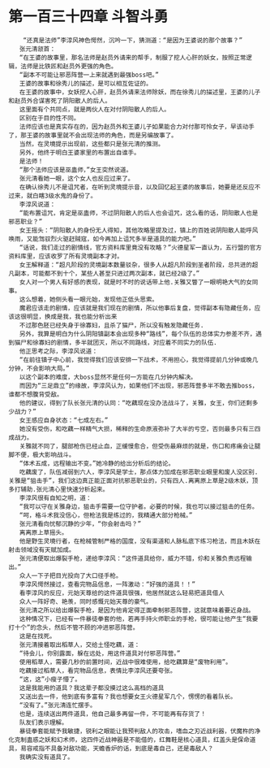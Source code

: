 # 第一百三十四章 斗智斗勇
        “还真是法师”李淳风神色愕然，沉吟一下，猜测道：“是因为王婆说的那个故事？”
       张元清颔首：
       “在王婆的故事里，那名法师是赵员外请来的帮手，制服了挖人心肝的妖女，按照正常逻辑，法师是比铁匠和赵员外更强的角色。
       “副本不可能让邪恶阵营一上来就遇到最强boss吧。”
       王婆的故事和徐秀儿的描述，是可以相互佐证的。
       在王婆的故事中，女妖挖人心肝，赵员外请来法师除妖，而在徐秀儿的描述里，王婆的儿子和赵员外合谋害死了阴阳散人的后人。
       这里面有个共同点，就是两伙人在对付阴阳散人的后人。
       区别在于目的性不同。
       法师应该也是真实存在的，因为赵员外和王婆儿子如果能合力对付那可怜女子，早该动手了，那王婆的故事里就不会出现法师的角色，而是另编故事了。
       当然，在灵境提示出现前，这些都只是张元清的推测。
       另外，他终于明白王婆家里的布置出自谁手。
       是法师！
       “那个法师应该是巫蛊师，”女王突然说道。
       张元清看她一眼，这个女人也反应过来了。
       在确认徐秀儿不是诅咒者，在听到灵境提示音，以及回忆起王婆的故事后，她要是还反应不过来，就白瞎3级水鬼的身份了。
       李淳风说道：
       “能布置诅咒，肯定是巫蛊师，不过阴阳散人的后人也会诅咒，这么看的话，阴阳散人也是邪恶职业？”
       女王摇头：“阴阳散人的身份无人得知，其他攻略里提及过，镇上的百姓说阴阳散人能呼风唤雨，又能驾驭烈火驱赶贼寇，如今再加上诅咒多半是道具的能力吧。”
       “话说，我们走过的剧情线，官方资料库里竟没有攻略？”火德星军一直认为，五行盟的官方资料库里，应该收罗了所有灵境副本才对。
       女王解释道：“超凡阶段的灵境副本数量驳杂，很多人从超凡阶段到圣者阶段，总共进的超凡副本，可能都不到十个，某些人甚至只进过两次副本，就已经2级了。”
       女人对一个男人有好感的表现，就是时不时的说话带上他.关雅又瞥了一眼明艳大气的女同事。
       这么想着，她侧头看一眼元始，发现他正低头思索。
       魔君应该走的剧情，应该就是我们现在的剧情，所以他事后复盘，觉得副本有隐藏任务，应该这很明显，换成是我，我也能分析出来
       不过那色胚已经失身于徐寡妇，且杀了猫尸，所以没有触发隐藏任务.
       另外，我算是明白为什么阴阳镇副本会出现多种“路线”，每个队伍的总体实力参差不齐，遇到猫尸和徐寡妇的剧情，多半就团灭，所以不同路线，对应着不同实力的队伍.
       他正思考之际，李淳风说道：
       “在前往镇子中心前，我觉得我们应该安排一下战术，不用担心，我觉得提前几分钟或晚几分钟，不会影响大局。”
       以这个副本的难度，大boss显然不是任何一方能在几分钟内解决。
       而因为“三足鼎立”的缘故，李淳风认为，如果他们不出现，邪恶阵营多半不敢去推boss，谁都不想腹背受敌。
       他的建议，得到了队长张元清的认同：“吃藕现在没办法战斗了，关雅，女王，你们还剩多少战力？”
       女王感应自身状态：“七成左右。”
       她没有受伤，和吃藕一样精气大损，稀释的生命原液弥补了大半的亏空，否则最多只有三四成战力。
       关雅就不同了，腿部枪伤已经止血，正缓慢愈合，但受伤最麻烦的就是，伤口和疼痛会让腿脚不便，极大影响战斗。
       “体术五成，远程输出不变。”她冷静的给出分析后的结论。
       吃藕废了，队伍减弱到六人，李淳风是学士，那点体力加成在邪恶职业眼里和废人没区别.关雅是“狙击手”，我们这边真正能正面对抗邪恶职业的，只有四人.离离原上草是2级木妖，顶多打辅助.张元清心里快速分析起来。
       李淳风很有自知之明，道：
       “我可以守在关雅身边，狙击手需要一位守护者。必要的时候，我也可以接过狙击的任务。
       “呵，格斗术我没信心，但枪法我是练过的，我精通大部分枪械。”
       张元清看向忧郁沉静的少年，“你会射击吗？”
       离离原上草摇头。
       他是野生灵境行者，在枪械管制严格的国度，没有渠道和人脉私底下练习枪法，而且木妖在射击领域没有天赋加成。
       张元清便取出爆裂手枪，递给李淳风：“这件道具给你，威力不错，伱和关雅负责远程输出。”
       众人一下子把目光投向了大口径手枪。
       李淳风愕然接过，查看完物品信息，一阵激动：“好强的道具！！”
       看李淳风的反应，元始天尊给的这件道具很强，他居然就这么轻易把道具借人
       众人一阵好奇、艳羡，同时感慨元始天尊的豪气。
       张元清之所以给出爆裂手枪，是因为他肯定得正面牵制邪恶阵营，这就意味着要近身战。
       这种情况下，已经有一件暴徒拳套的他，若再手持火师职业的手枪，很可能让他产生“我要打十个”的念头，然后不管不顾的冲进邪恶阵营。
       这是在找死。
       张元清接着取出稻草人，交给土怪吃藕，道：
       “待会儿，你别露面，躲在远处，用这件道具对付邪恶阵营。”
       使用稻草人，需要几秒的前置时间，近战中很难使用，给吃藕算是“废物利用”。
       吃藕接过稻草人，看完物品信息，表情比李淳风还要夸张。
       “这，这”小瘦子懵了。
       这是我能用的道具？我这辈子都没摸过这么高档的道具
       又送出去一件，他到底有多富有？我也想要女王火德星军几个，愣愣的看着队长。
       “没有了。”张元清连忙摆手。
       也是，连续送出两件道具，他自己最多再留一件，不可能再有存货了！
       队友们表示理解。
       暴徒拳套能赋予我敏捷，锐利之眼能让我预判敌人的攻击，嗜血之刃近战利器，伏魔杵的净化克制蛊惑之妖和幻术师，这四件近战神器是不能借的，红舞鞋是核心道具，红盖头是保命道具，易容戒指不具备对敌功能，天蟾香炉的话，到底是毒自己，还是毒敌人？
       我确实没有道具了。